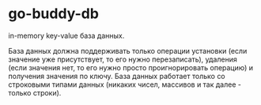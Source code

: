 # go-buddy-db
in-memory key-value база данных. 

База данных должна поддерживать только операции установки (если значение уже
присутствует, то его нужно перезаписать), удаления (если значения нет, то его нужно просто проигнорировать операцию) и
получения значения по ключу. База данных работает только со строковыми типами данных (никаких чисел, массивов и так
далее - только строки).